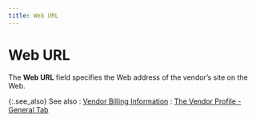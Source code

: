 ```yaml
---
title: Web URL
---
```


# Web URL


The **Web URL** field specifies  the Web address of the vendor’s site on the Web.


{:.see_also}
See also
: [Vendor  Billing Information]({{site.mv_baseurl}}/vendor-details/vendor-billing-information/vendor_billing_information_vendors_content.html)
: [The  Vendor Profile - General Tab]({{site.mv_baseurl}}/creating/the-vendor-profile-general/the_vendor_profile_general_tab.html)
